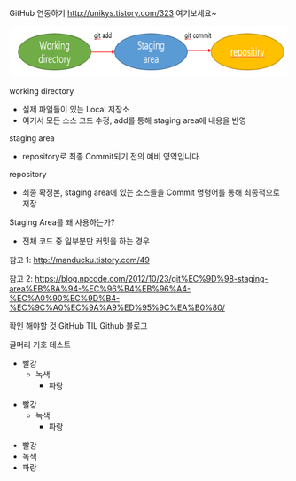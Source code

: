 GitHub 연동하기
http://unikys.tistory.com/323 여기보세요~

<img width="700" height="92" src="git_flow.png"></img>

working directory
 - 실제 파일들이 있는 Local 저장소
 - 여기서 모든 소스 코드 수정, add를 통해 staging area에 내용을 반영

staging area
 - repository로 최종 Commit되기 전의 예비 영역입니다. 

repository
 - 최종 확정본, staging area에 있는 소스들을 Commit 명령어를 통해 최종적으로 저장

Staging Area를 왜 사용하는가?
 - 전체 코드 중 일부분만 커밋을 하는 경우


참고 1: http://manducku.tistory.com/49

참고 2: https://blog.npcode.com/2012/10/23/git%EC%9D%98-staging-area%EB%8A%94-%EC%96%B4%EB%96%A4-%EC%A0%90%EC%9D%B4-%EC%9C%A0%EC%9A%A9%ED%95%9C%EA%B0%80/


확인 해야할 것
GitHub TIL
Github 블로그


글머리 기호 테스트
 * 빨강
 	* 녹색
 		* 파랑

 + 빨강
 	+ 녹색  
 		+ 파랑

  - 빨강
  - 녹색
  - 파랑